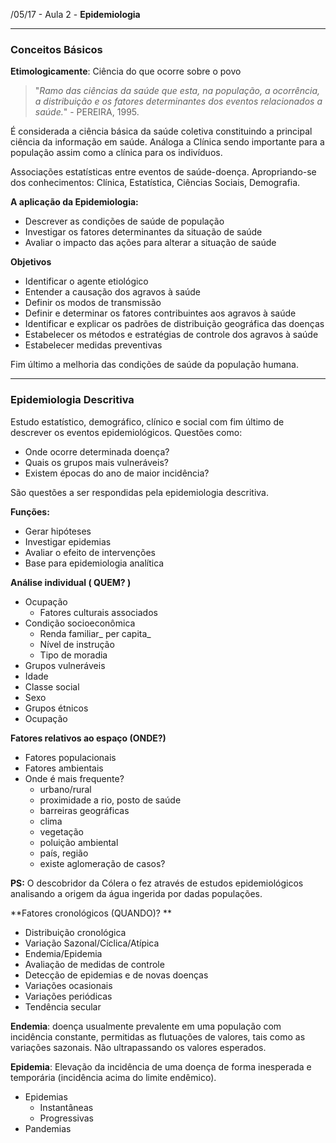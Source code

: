 /05/17 - Aula 2 - **Epidemiologia**

---

### Conceitos Básicos

**Etimologicamente**: Ciência do que ocorre sobre o povo

> "_Ramo das ciências da saúde que esta, na população, a ocorrência, a distribuição e os fatores determinantes dos eventos relacionados a saúde._" - PEREIRA, 1995.

É considerada a ciência básica da saúde coletiva constituindo a principal ciência da informação em saúde. Análoga a Clínica sendo importante para a população assim como a clínica para os indivíduos.

Associações estatísticas entre eventos de saúde-doença. Apropriando-se dos conhecimentos: Clínica, Estatística, Ciências Sociais, Demografia.

**A aplicação da Epidemiologia:**

* Descrever as condições de saúde de população
* Investigar os fatores determinantes da situação de saúde
* Avaliar o impacto das ações para alterar a situação de saúde

**Objetivos**

* Identificar o agente etiológico
* Entender a causação dos agravos à saúde
* Definir os modos de transmissão
* Definir e determinar os fatores contribuintes aos agravos à saúde
* Identificar e explicar os padrões de distribuição geográfica das doenças
* Estabelecer os métodos e estratégias de controle dos agravos à saúde
* Estabelecer medidas preventivas

Fim último a melhoria das condições de saúde da população humana.

---

### Epidemiologia Descritiva

Estudo estatístico, demográfico, clínico e social com fim último de descrever os eventos epidemiológicos. Questões como:

* Onde ocorre determinada doença?
* Quais os grupos mais vulneráveis?
* Existem épocas do ano de maior incidência?

São questões a ser respondidas pela epidemiologia descritiva.

**Funções:**

* Gerar hipóteses
* Investigar epidemias
* Avaliar o efeito de intervenções
* Base para epidemiologia analítica

**Análise individual \( QUEM? \)**

* Ocupação
  * Fatores culturais associados
* Condição socioeconômica
  * Renda familiar_ per capita_
  * Nível de instrução
  * Tipo de moradia
* Grupos vulneráveis
* Idade
* Classe social
* Sexo
* Grupos étnicos
* Ocupação

**Fatores relativos ao espaço \(ONDE?\)**

* Fatores populacionais
* Fatores ambientais
* Onde é mais frequente?
  * urbano/rural
  * proximidade a rio, posto de saúde
  * barreiras geográficas
  * clima
  * vegetação
  * poluição ambiental
  * país, região
  * existe aglomeração de casos?

**PS:** O descobridor da Cólera o fez através de estudos epidemiológicos analisando a origem da água ingerida por dadas populações.

**Fatores cronológicos \(QUANDO\)? **

* Distribuição cronológica
* Variação Sazonal/Cíclica/Atípica
* Endemia/Epidemia
* Avaliação de medidas de controle
* Detecção de epidemias e de novas doenças
* Variações ocasionais
* Variações periódicas
* Tendência secular

**Endemia**: doença usualmente prevalente em uma população com incidência constante, permitidas as flutuações de valores, tais como as variações sazonais. Não ultrapassando os valores esperados.

**Epidemia**: Elevação da incidência de uma doença de forma inesperada e temporária \(incidência acima do limite endêmico\).

* Epidemias
  * Instantâneas
  * Progressivas
* Pandemias



